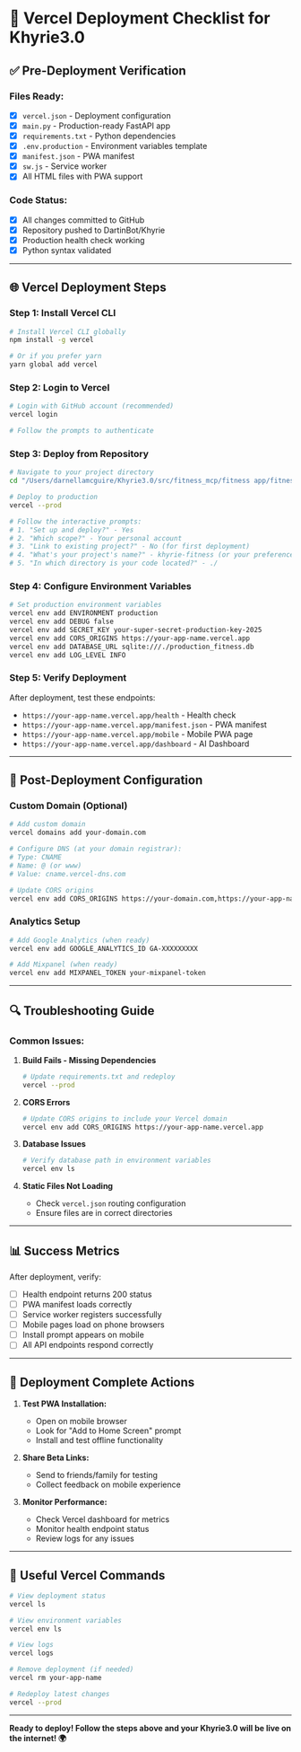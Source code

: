 # 🚀 **Vercel Deployment Checklist for Khyrie3.0**

## ✅ **Pre-Deployment Verification**

### **Files Ready:**
- [x] `vercel.json` - Deployment configuration
- [x] `main.py` - Production-ready FastAPI app
- [x] `requirements.txt` - Python dependencies
- [x] `.env.production` - Environment variables template
- [x] `manifest.json` - PWA manifest
- [x] `sw.js` - Service worker
- [x] All HTML files with PWA support

### **Code Status:**
- [x] All changes committed to GitHub
- [x] Repository pushed to DartinBot/Khyrie
- [x] Production health check working
- [x] Python syntax validated

---

## 🌐 **Vercel Deployment Steps**

### **Step 1: Install Vercel CLI**
```bash
# Install Vercel CLI globally
npm install -g vercel

# Or if you prefer yarn
yarn global add vercel
```

### **Step 2: Login to Vercel**
```bash
# Login with GitHub account (recommended)
vercel login

# Follow the prompts to authenticate
```

### **Step 3: Deploy from Repository**
```bash
# Navigate to your project directory
cd "/Users/darnellamcguire/Khyrie3.0/src/fitness_mcp/fitness app/fitness app2.0/fitness app 3.0"

# Deploy to production
vercel --prod

# Follow the interactive prompts:
# 1. "Set up and deploy?" - Yes
# 2. "Which scope?" - Your personal account
# 3. "Link to existing project?" - No (for first deployment)
# 4. "What's your project's name?" - khyrie-fitness (or your preference)
# 5. "In which directory is your code located?" - ./
```

### **Step 4: Configure Environment Variables**
```bash
# Set production environment variables
vercel env add ENVIRONMENT production
vercel env add DEBUG false
vercel env add SECRET_KEY your-super-secret-production-key-2025
vercel env add CORS_ORIGINS https://your-app-name.vercel.app
vercel env add DATABASE_URL sqlite:///./production_fitness.db
vercel env add LOG_LEVEL INFO
```

### **Step 5: Verify Deployment**
After deployment, test these endpoints:
- `https://your-app-name.vercel.app/health` - Health check
- `https://your-app-name.vercel.app/manifest.json` - PWA manifest
- `https://your-app-name.vercel.app/mobile` - Mobile PWA page
- `https://your-app-name.vercel.app/dashboard` - AI Dashboard

---

## 🎯 **Post-Deployment Configuration**

### **Custom Domain (Optional)**
```bash
# Add custom domain
vercel domains add your-domain.com

# Configure DNS (at your domain registrar):
# Type: CNAME
# Name: @ (or www)
# Value: cname.vercel-dns.com

# Update CORS origins
vercel env add CORS_ORIGINS https://your-domain.com,https://your-app-name.vercel.app
```

### **Analytics Setup**
```bash
# Add Google Analytics (when ready)
vercel env add GOOGLE_ANALYTICS_ID GA-XXXXXXXXX

# Add Mixpanel (when ready)
vercel env add MIXPANEL_TOKEN your-mixpanel-token
```

---

## 🔍 **Troubleshooting Guide**

### **Common Issues:**

1. **Build Fails - Missing Dependencies**
   ```bash
   # Update requirements.txt and redeploy
   vercel --prod
   ```

2. **CORS Errors**
   ```bash
   # Update CORS origins to include your Vercel domain
   vercel env add CORS_ORIGINS https://your-app-name.vercel.app
   ```

3. **Database Issues**
   ```bash
   # Verify database path in environment variables
   vercel env ls
   ```

4. **Static Files Not Loading**
   - Check `vercel.json` routing configuration
   - Ensure files are in correct directories

---

## 📊 **Success Metrics**

After deployment, verify:
- [ ] Health endpoint returns 200 status
- [ ] PWA manifest loads correctly
- [ ] Service worker registers successfully
- [ ] Mobile pages load on phone browsers
- [ ] Install prompt appears on mobile
- [ ] All API endpoints respond correctly

---

## 🎉 **Deployment Complete Actions**

1. **Test PWA Installation:**
   - Open on mobile browser
   - Look for "Add to Home Screen" prompt
   - Install and test offline functionality

2. **Share Beta Links:**
   - Send to friends/family for testing
   - Collect feedback on mobile experience

3. **Monitor Performance:**
   - Check Vercel dashboard for metrics
   - Monitor health endpoint status
   - Review logs for any issues

---

## 🔗 **Useful Vercel Commands**

```bash
# View deployment status
vercel ls

# View environment variables
vercel env ls

# View logs
vercel logs

# Remove deployment (if needed)
vercel rm your-app-name

# Redeploy latest changes
vercel --prod
```

---

**Ready to deploy! Follow the steps above and your Khyrie3.0 will be live on the internet! 🌍**